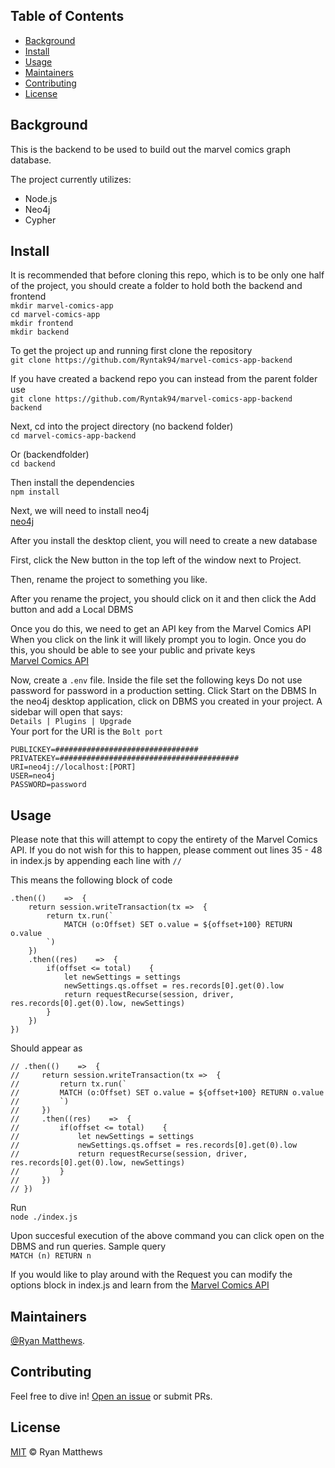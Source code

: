 ## Table of Contents

- [Background](#background)
- [Install](#install)
- [Usage](#usage)
- [Maintainers](#maintainers)
- [Contributing](#contributing)
- [License](#license)

## Background

This is the backend to be used to build out the marvel comics graph database.

The project currently utilizes:<br>
- Node.js
- Neo4j
- Cypher

## Install
It is recommended that before cloning this repo, which is to be only one half of the project, you should create a folder to hold both the backend and frontend<br>
`mkdir marvel-comics-app`<br>
`cd marvel-comics-app`<br>
`mkdir frontend`<br>
`mkdir backend`

To get the project up and running first clone the repository<br>
`git clone https://github.com/Ryntak94/marvel-comics-app-backend`

If you have created a backend repo you can instead from the parent folder use<br>
`git clone https://github.com/Ryntak94/marvel-comics-app-backend backend`

Next, cd into the project directory (no backend folder)<br>
`cd marvel-comics-app-backend`

Or (backendfolder)<br>
`cd backend`

Then install the dependencies<br>
`npm install`

Next, we will need to install neo4j<br>
[neo4j](https://neo4j.com/download/?ref=get-started-dropdown-cta)

After you install the desktop client, you will need to create a new database

First, click the New button in the top left of the window next to Project.

Then, rename the project to something you like.

After you rename the project, you should click on it and then click the Add button and add a Local DBMS

Once you do this, we need to get an API key from the Marvel Comics API
When you click on the link it will likely prompt you to login. Once you do this, you should be able to see your public and private keys<br>
[Marvel Comics API](https://developer.marvel.com/account)

Now, create a `.env` file. Inside the file set the following keys
Do not use password for password in a production setting.
Click Start on the DBMS
In the neo4j desktop application, click on DBMS you created in your project. A sidebar will open that says:<br>
`Details | Plugins | Upgrade`<br>
Your port for the URI is the `Bolt port`
```
PUBLICKEY=################################
PRIVATEKEY=########################################
URI=neo4j://localhost:[PORT]
USER=neo4j
PASSWORD=password
```

## Usage
Please note that this will attempt to copy the entirety of the Marvel Comics API.
If you do not wish for this to happen, please comment out lines 35 - 48 in index.js by appending each line with `//`

This means the following block of code
```
.then(()    =>  {
    return session.writeTransaction(tx =>  {
        return tx.run(`
            MATCH (o:Offset) SET o.value = ${offset+100} RETURN o.value
        `)
    })
    .then((res)    =>  {
        if(offset <= total)    {
            let newSettings = settings
            newSettings.qs.offset = res.records[0].get(0).low
            return requestRecurse(session, driver, res.records[0].get(0).low, newSettings)
        }
    })
})
```
Should appear as
```
// .then(()    =>  {
//     return session.writeTransaction(tx =>  {
//         return tx.run(`
//         MATCH (o:Offset) SET o.value = ${offset+100} RETURN o.value
//         `)
//     })
//     .then((res)    =>  {
//         if(offset <= total)    {
//             let newSettings = settings
//             newSettings.qs.offset = res.records[0].get(0).low
//             return requestRecurse(session, driver, res.records[0].get(0).low, newSettings)
//         }
//     })
// })
```
Run<br>
`node ./index.js`

Upon succesful execution of the above command you can click open on the DBMS and run queries.
Sample query<br>
`MATCH (n) RETURN n`

If you would like to play around with the Request you can modify the options block in index.js and learn from the [Marvel Comics API](https://developer.marvel.com/docs)

## Maintainers

[@Ryan Matthews](https://github.com/Ryntak94).

## Contributing

Feel free to dive in! [Open an issue](https://github.com/Ryntak94/marvel-comics-app-backend/issues/new) or submit PRs.


## License

[MIT](LICENSE) © Ryan Matthews